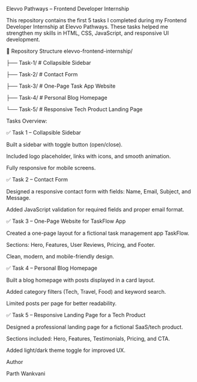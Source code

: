 Elevvo Pathways – Frontend Developer Internship

This repository contains the first 5 tasks I completed during my Frontend Developer Internship at Elevvo Pathways.
These tasks helped me strengthen my skills in HTML, CSS, JavaScript, and responsive UI development.

📂 Repository Structure
elevvo-frontend-internship/

├── Task-1/   # Collapsible Sidebar

├── Task-2/   # Contact Form

├── Task-3/   # One-Page Task App Website

├── Task-4/   # Personal Blog Homepage

└── Task-5/   # Responsive Tech Product Landing Page

Tasks Overview:

✅ Task 1 – Collapsible Sidebar

Built a sidebar with toggle button (open/close).

Included logo placeholder, links with icons, and smooth animation.

Fully responsive for mobile screens.

✅ Task 2 – Contact Form

Designed a responsive contact form with fields: Name, Email, Subject, and Message.

Added JavaScript validation for required fields and proper email format.

✅ Task 3 – One-Page Website for TaskFlow App

Created a one-page layout for a fictional task management app TaskFlow.

Sections: Hero, Features, User Reviews, Pricing, and Footer.

Clean, modern, and mobile-friendly design.

✅ Task 4 – Personal Blog Homepage

Built a blog homepage with posts displayed in a card layout.

Added category filters (Tech, Travel, Food) and keyword search.

Limited posts per page for better readability.

✅ Task 5 – Responsive Landing Page for a Tech Product

Designed a professional landing page for a fictional SaaS/tech product.

Sections included: Hero, Features, Testimonials, Pricing, and CTA.

Added light/dark theme toggle for improved UX.

Author

Parth Wankvani

